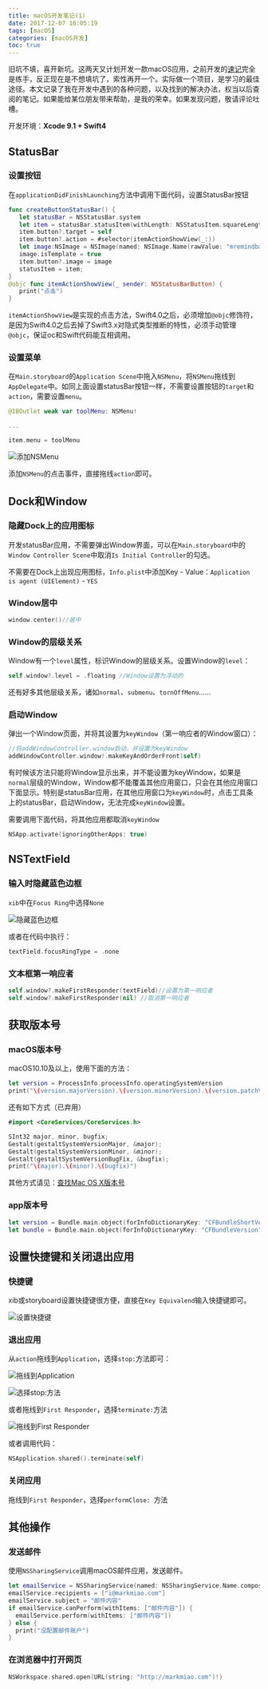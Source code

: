 ```yaml
---
title: macOS开发笔记(1)
date: 2017-12-07 16:05:19
tags: [macOS]
categories: [macOS开发]
toc: true
---
```


旧坑不填，喜开新坑。这两天又计划开发一款macOS应用，之前开发的[速记](http://markmiao.com/2017/07/26/stenonote/)完全是练手，反正现在是不想填坑了，索性再开一个。实际做一个项目，是学习的最佳途径。本文记录了我在开发中遇到的各种问题，以及找到的解决办法，权当以后查阅的笔记。如果能给某位朋友带来帮助，是我的荣幸。如果发现问题，敬请评论吐槽。

<!-- more -->

开发环境：**Xcode 9.1 + Swift4**

## StatusBar

### 设置按钮

在`applicationDidFinishLaunching`方法中调用下面代码，设置StatusBar按钮

```Swift
func createButtonStatusBar() {
   let statusBar = NSStatusBar.system
   let item = statusBar.statusItem(withLength: NSStatusItem.squareLength)
   item.button?.target = self
   item.button?.action = #selector(itemActionShowView(_:))
   let image:NSImage = NSImage(named: NSImage.Name(rawValue: "mremindbaricon"))!
   image.isTemplate = true
   item.button?.image = image
   statusItem = item;
}
@objc func itemActionShowView(_ sender: NSStatusBarButton) {
   print("点击")
}
```

`itemActionShowView`是实现的点击方法，Swift4.0之后，必须增加`@objc`修饰符，是因为Swift4.0之后去掉了Swift3.x对隐式类型推断的特性，必须手动管理`@objc`，保证oc和Swift代码能互相调用。

### 设置菜单

在`Main.storyboard`的`Application Scene`中拖入`NSMenu`，将`NSMenu`拖线到`AppDelegate`中。如同上面设置statusBar按钮一样，不需要设置按钮的`target`和`action`，需要设置`menu`。

```Swift
@IBOutlet weak var toolMenu: NSMenu!

...

item.menu = toolMenu
```

![添加NSMenu](https://imagedb-1257991841.cos.ap-beijing.myqcloud.com/2017-12-04-15-48-40.png)

添加`NSMenu`的点击事件，直接拖线`action`即可。

## Dock和Window

### 隐藏Dock上的应用图标

开发statusBar应用，不需要弹出Window界面，可以在`Main.storyboard`中的`Window Controller Scene`中取消`Is Initial Controller`的勾选。

不需要在Dock上出现应用图标，`Info.plist`中添加Key - Value：`Application is agent (UIElement)` - `YES`


### Window居中

```Swift
window.center()//居中
```

### Window的层级关系

Window有一个`level`属性，标识Window的层级关系。设置Window的`level`：

```Swift
self.window?.level = .floating //Window设置为浮动的
```

还有好多其他层级关系，诸如`normal`、`submenu`、`tornOffMenu`......

### 启动Window

弹出一个Window页面，并将其设置为`keyWindow`（第一响应者的Window窗口）：

```Swift
//将addWindowController.window启动，并设置为keyWindow
addWindowController.window!.makeKeyAndOrderFront(self)
```

有时候该方法只能将Window显示出来，并不能设置为keyWindow，如果是`normal`层级的Window，Window都不能覆盖其他应用窗口，只会在其他应用窗口下面显示。特别是statusBar应用，在其他应用窗口为`keyWindow`时，点击工具条上的statusBar，启动Window，无法完成`keyWindow`设置。

需要调用下面代码，将其他应用都取消`keyWindow`

```Swift
NSApp.activate(ignoringOtherApps: true)
```

## NSTextField

### 输入时隐藏蓝色边框

`xib`中在`Focus Ring`中选择`None`

![隐藏蓝色边框](https://imagedb-1257991841.cos.ap-beijing.myqcloud.com/2017-12-05-10-45-36.png)

或者在代码中执行：

```Swift
textField.focusRingType = .none
```

### 文本框第一响应者

```Swift
self.window?.makeFirstResponder(textField)//设置为第一响应者
self.window?.makeFirstResponder(nil) //取消第一响应者
```

## 获取版本号

### macOS版本号

macOS10.10及以上，使用下面的方法：

```Swift
let version = ProcessInfo.processInfo.operatingSystemVersion
print("\(version.majorVersion).\(version.minorVersion).\(version.patchVersion)")
```

还有如下方式（已弃用）

```Swift
#import <CoreServices/CoreServices.h>

SInt32 major, minor, bugfix;
Gestalt(gestaltSystemVersionMajor, &major);
Gestalt(gestaltSystemVersionMinor, &minor);
Gestalt(gestaltSystemVersionBugFix, &bugfix);
print("\(major).\(minor).\(bugfix)")
```

其他方式请见：[查找Mac OS X版本号](https://stackoverflow.com/questions/6492038/find-mac-os-x-version-number-in-objective-c)

### app版本号

```Swift
let version = Bundle.main.object(forInfoDictionaryKey: "CFBundleShortVersionString")
let bundle = Bundle.main.object(forInfoDictionaryKey: "CFBundleVersion")
```

## 设置快捷键和关闭退出应用

### 快捷键

xib或storyboard设置快捷键很方便，直接在`Key Equivalend`输入快捷键即可。

![设置快捷键](https://imagedb-1257991841.cos.ap-beijing.myqcloud.com/2017-12-07-15-42-28.png)

### 退出应用

从`action`拖线到`Application`，选择`stop:`方法即可：

![拖线到Application](https://imagedb-1257991841.cos.ap-beijing.myqcloud.com/WX20171207-154727.png)

![选择stop:方法](https://imagedb-1257991841.cos.ap-beijing.myqcloud.com/2017-12-07-15-48-21.png)

或者拖线到`First Responder`，选择`terminate:`方法

![拖线到First Responder](https://imagedb-1257991841.cos.ap-beijing.myqcloud.com/WX20171207-155548.png)

或者调用代码：

```Swift
NSApplication.shared().terminate(self)
```

### 关闭应用

拖线到`First Responder`，选择`performClose: `方法

## 其他操作

### 发送邮件

使用`NSSharingService`调用macOS邮件应用，发送邮件。

```Swift
let emailService = NSSharingService(named: NSSharingService.Name.composeEmail)!
emailService.recipients = ["i@markmiao.com"]
emailService.subject = "邮件内容"
if emailService.canPerform(withItems: ["邮件内容"]) {
  emailService.perform(withItems: ["邮件内容"])
} else {
  print("没配置邮件账户")
}
```

### 在浏览器中打开网页

```Swift
NSWorkspace.shared.open(URL(string: "http://markmiao.com")!)
```


